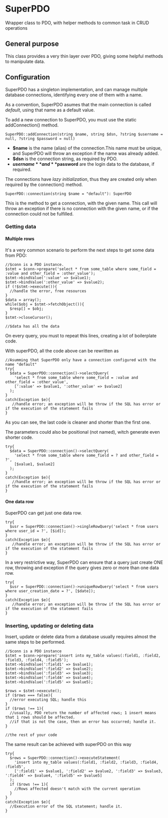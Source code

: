 # SuperPDO
Wrapper class to PDO, with helper methods to common task in CRUD operations

## General purpose
This class provides a very thin layer over PDO, giving some helpful methods to manipulate data.

## Configuration
SuperPDO has a singleton implementation, and can manage multiple database connections, identifying every one of them
with a name.

As a convention, SuperPDO asumes that the main connection is called _default_, using that name as a default value.

To add a new connection to SuperPDO, you must use the static addConnection() method.
~~~
SuperPDO::addConnection(string $name, string $dsn, ?string $username = null, ?string $password = null)
~~~
- **$name** is the name (alias) of the connection.This name must be unique, and SuperPDO will throw an exception if the name
was already added.
- **$dsn** is the connection string, as required by PDO.
- **$username** and **$password** are the login data to the database, if required.

The connections have _lazy initialization_, thus they are created only when required by the connection() method.

~~~
SuperPDO::connection(string $name = "default"): SuperPDO
~~~

This is the method to get a connection, with the given name. This call will throw an exception if there is no connection
with the given name, or if the connection could not be fulfilled.


### Getting data

#### Multiple rows
It's a very common scenario to perform the next steps to get some data from PDO:

~~~
//$conn is a PDO instance.
$stmt = $conn->prepare('select * from some_table where some_field = :value and other_field = :other_value');
$stmt->bindValue(':value' => $value1);
$stmt->bindValue(':other_value' => $value2);
if (!$stmt->execute()){
  //handle the error, free resources  
}
$data = array();
while($obj = $stmt->fetchObject()){
  $resp[] = $obj;
}
$stmt->closeCursor();

//$data has all the data
~~~

On every query, you must to repeat this lines, creating a lot of boilerplate code.

With superPDO, all the code above can be rewritten as

~~~
//Asumming that SuperPDO only have a connection configured with the name "default"
try{
  $data = SuperPDO::connection()->selectQuery(
    'select * from some_table where some_field = :value and other_field = :other_value',
    [':value' => $value1, ':other_value' => $value2] 
  );
}
catch(Exception $e){
   //handle error; an exception will be throw if the SQL has error or if the execution of the statement fails
}
~~~

As you can see, the last code is cleaner and shorter than the first one.

The parameters could also be positional (not named), witch generate even shorter code.
~~~
try{
  $data = SuperPDO::connection()->selectQuery(
    'select * from some_table where some_field = ? and other_field = ?',
    [$value1, $value2] 
  );
}
catch(Exception $e){
   //handle error; an exception will be throw if the SQL has error or if the execution of the statement fails
}
~~~

#### One data row

SuperPDO can get just one data row. 
~~~
try{
  $usr = SuperPDO::connection()->singleRowQuery('select * from users where user_id = ?', [$id]);
}
catch(Exception $e){
   //handle error; an exception will be throw if the SQL has error or if the execution of the statement fails
}
~~~

In a very restrictive way, SuperPDO can ensure that a query just create ONE row, throwing and exception if the
query gives zero or more than one data row.
~~~
try{
  $usr = SuperPDO::connection()->uniqueRowQuery('select * from users where user_creation_date = ?', [$date]);
}
catch(Exception $e){
   //handle error; an exception will be throw if the SQL has error or if the execution of the statement fails
}
~~~



### Inserting, updating or deleting data
Insert, update or delete data from a database usually requires almost the same steps to be performed.

~~~
//$conn is a PDO instance
$stmt = $conn->prepare('insert into my_table values(:field1, :field2, :field3, :field4, :field5');
$stmt->bindValue(':field1' => $value1);
$stmt->bindValue(':field2' => $value2);
$stmt->bindValue(':field3' => $value3);
$stmt->bindValue(':field4' => $value4);
$stmt->bindValue(':field5' => $value5);

$rows = $stmt->execute();
if ($rows === false){
  //error executing SQL; handle this
}
if ($rows !== 1){
  //usually, PDO return the number of affected rows; 1 insert means that 1 rows should be affected.
  //if that is not the case, then an error has occurred; handle it.
}

//the rest of your code
~~~

The same result can be achieved with superPDO on this way
~~~
try{
  $rows = SuperPDO::connection()->executeStatement(
    'insert into my_table values(:field1, :field2, :field3, :field4, :field5',
    [':field1' => $value1, ':field2' => $value2, ':field3' => $value3, ':field4' => $value4, ':field5' => $value5]
  );
  if ($rows !== 1){
    //Rows affected doesn't match with the current operation
  }
}
catch(Exception $e){
  //Execution error of the SQL statement; handle it.
}
~~~
